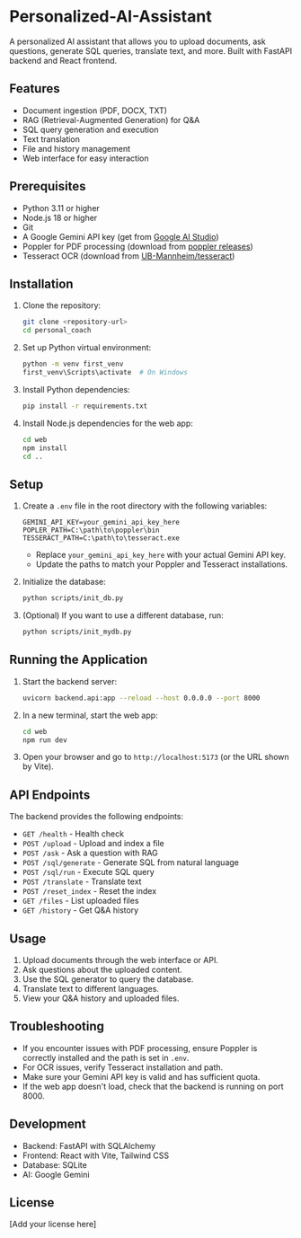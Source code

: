 # Personalized-AI-Assistant
A personalized AI assistant that allows you to upload documents, ask questions, generate SQL queries, translate text, and more. Built with FastAPI backend and React frontend.

## Features

- Document ingestion (PDF, DOCX, TXT)
- RAG (Retrieval-Augmented Generation) for Q&A
- SQL query generation and execution
- Text translation
- File and history management
- Web interface for easy interaction

## Prerequisites

- Python 3.11 or higher
- Node.js 18 or higher
- Git
- A Google Gemini API key (get from [Google AI Studio](https://makersuite.google.com/app/apikey))
- Poppler for PDF processing (download from [poppler releases](https://blog.alivate.com.au/poppler-windows/))
- Tesseract OCR (download from [UB-Mannheim/tesseract](https://github.com/UB-Mannheim/tesseract/wiki))

## Installation

1. Clone the repository:
   ```bash
   git clone <repository-url>
   cd personal_coach
   ```

2. Set up Python virtual environment:
   ```bash
   python -m venv first_venv
   first_venv\Scripts\activate  # On Windows
   ```

3. Install Python dependencies:
   ```bash
   pip install -r requirements.txt
   ```

4. Install Node.js dependencies for the web app:
   ```bash
   cd web
   npm install
   cd ..
   ```

## Setup

1. Create a `.env` file in the root directory with the following variables:
   ```
   GEMINI_API_KEY=your_gemini_api_key_here
   POPLER_PATH=C:\path\to\poppler\bin
   TESSERACT_PATH=C:\path\to\tesseract.exe
   ```

   - Replace `your_gemini_api_key_here` with your actual Gemini API key.
   - Update the paths to match your Poppler and Tesseract installations.

2. Initialize the database:
   ```bash
   python scripts/init_db.py
   ```

3. (Optional) If you want to use a different database, run:
   ```bash
   python scripts/init_mydb.py
   ```

## Running the Application

1. Start the backend server:
   ```bash
   uvicorn backend.api:app --reload --host 0.0.0.0 --port 8000
   ```

2. In a new terminal, start the web app:
   ```bash
   cd web
   npm run dev
   ```

3. Open your browser and go to `http://localhost:5173` (or the URL shown by Vite).

## API Endpoints

The backend provides the following endpoints:

- `GET /health` - Health check
- `POST /upload` - Upload and index a file
- `POST /ask` - Ask a question with RAG
- `POST /sql/generate` - Generate SQL from natural language
- `POST /sql/run` - Execute SQL query
- `POST /translate` - Translate text
- `POST /reset_index` - Reset the index
- `GET /files` - List uploaded files
- `GET /history` - Get Q&A history

## Usage

1. Upload documents through the web interface or API.
2. Ask questions about the uploaded content.
3. Use the SQL generator to query the database.
4. Translate text to different languages.
5. View your Q&A history and uploaded files.

## Troubleshooting

- If you encounter issues with PDF processing, ensure Poppler is correctly installed and the path is set in `.env`.
- For OCR issues, verify Tesseract installation and path.
- Make sure your Gemini API key is valid and has sufficient quota.
- If the web app doesn't load, check that the backend is running on port 8000.

## Development

- Backend: FastAPI with SQLAlchemy
- Frontend: React with Vite, Tailwind CSS
- Database: SQLite
- AI: Google Gemini

## License

[Add your license here]
